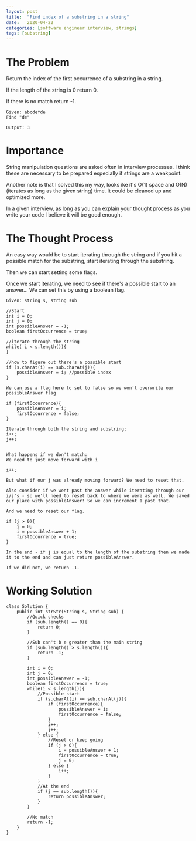 ```yaml
---
layout: post
title:  "Find index of a substring in a string"
date:   2020-04-22
categories: [software engineer interview, strings]
tags: [substring]
---
```

# The Problem
Return the index of the first occurrence of a substring in a string.

If the length of the string is 0 return 0.

If there is no match return -1.
~~~
Given: abcdefde
Find "de"

Output: 3
~~~

# Importance
String manipulation questions are asked often in interview processes. I think these are necessary to be prepared especially if strings are a weakpoint. 

Another note is that I solved this my way, looks ike it's O(1) space and O(N) (iterates as long as the given string) time. It could be cleaned up and optimized more.

In a given interview, as long as you can explain your thought process as you write your code I believe it will be good enough.

# The Thought Process
An easy way would be to start iterating through the string and if you hit a possible match for the substring, start iterating through the substring.

Then we can start setting some flags.


Once we start iterating, we need to see if there's a possible start to an answer... We can set this by using a boolean flag.
~~~
Given: string s, string sub

//Start
int i = 0;
int j = 0;
int possibleAnswer = -1;
boolean firstOccurrence = true;

//iterate through the string
while( i < s.length()){
}

//how to figure out there's a possible start
if (s.charAt(i) == sub.charAt(j)){
    possibleAnswer = i; //possible index
}

We can use a flag here to set to false so we won't overwrite our possibleAnswer flag

if (firstOccurrence){
    possibleAnswer = i;
    firstOccurrence = false;
}

Iterate through both the string and substring:
i++;
j++;


What happens if we don't match:
We need to just move forward with i

i++;

But what if our j was already moving forward? We need to reset that. 

Also consider if we went past the answer while iterating through our i/j's - so we'll need to reset back to where we were as well. We saved our place with possibleAnswer! So we can increment 1 past that.

And we need to reset our flag.

if (j > 0){
    j = 0;
    i = possibleAnswer + 1;
    firstOccurrence = true;
}

In the end - if j is equal to the length of the substring then we made it to the end and can just return possibleAnswer.

If we did not, we return -1.
~~~

# Working Solution
~~~
class Solution {
    public int strStr(String s, String sub) {
        //Quick checks
        if (sub.length() == 0){
            return 0;
        }
        
        //Sub can't b e greater than the main string
        if (sub.length() > s.length()){
            return -1;
        }
        
        int i = 0;
        int j = 0;
        int possibleAnswer = -1;
        boolean firstOccurrence = true;
        while(i < s.length()){
            //Possible start
            if (s.charAt(i) == sub.charAt(j)){
                if (firstOccurrence){
                    possibleAnswer = i;
                    firstOccurrence = false;
                }
                i++;
                j++;
            } else {
                //Reset or keep going
                if (j > 0){
                    i = possibleAnswer + 1;
                    firstOccurrence = true;
                    j = 0;
                } else {
                    i++;
                }
            }
            //At the end
            if (j == sub.length()){
                return possibleAnswer;
            }
        }
        
        //No match
        return -1;
    }
}
~~~
